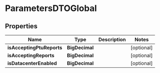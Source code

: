 

# ParametersDTOGlobal


## Properties

| Name | Type | Description | Notes |
|------------ | ------------- | ------------- | -------------|
|**isAcceptingPtuReports** | **BigDecimal** |  |  [optional] |
|**isAcceptingReports** | **BigDecimal** |  |  [optional] |
|**isDatacenterEnabled** | **BigDecimal** |  |  [optional] |




